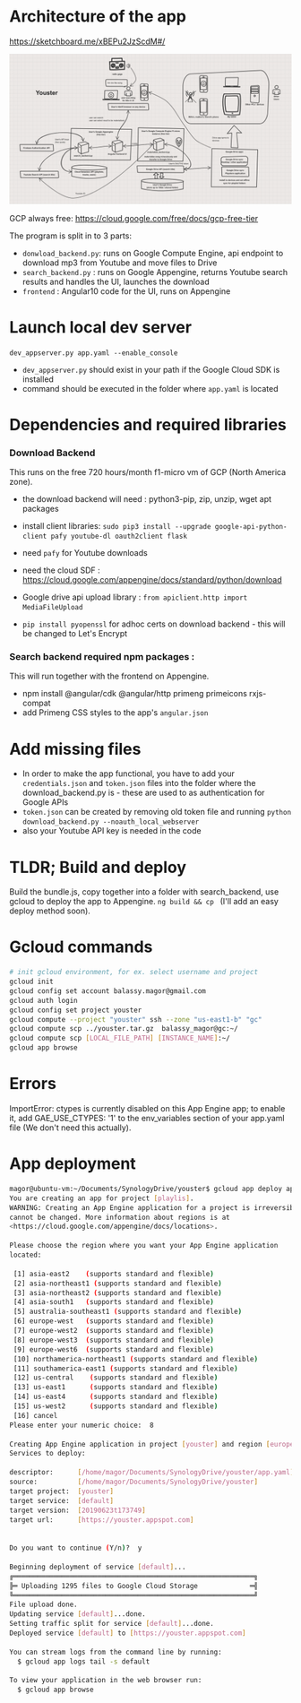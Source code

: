 # Architecture of the app
https://sketchboard.me/xBEPu2JzScdM#/


![Architecture](youster.png)


GCP always free:
https://cloud.google.com/free/docs/gcp-free-tier

The program is split in to 3 parts:
- `donwload_backend.py`: runs on Google Compute Engine, api endpoint to download mp3 from Youtube and move files to Drive
- `search_backend.py` : runs on Google Appengine, returns Youtube search results and handles the UI, launches the download  
- `frontend` : Angular10 code for the UI, runs on Appengine 

# Launch local dev server
`dev_appserver.py app.yaml --enable_console`

- `dev_appserver.py` should exist in your path if the Google Cloud SDK is installed
- command should be executed in the folder where `app.yaml` is located

# Dependencies and required libraries 

### Download Backend

This runs on the free 720 hours/month f1-micro vm of GCP (North America zone).

- the download backend will need : python3-pip, zip, unzip, wget apt packages
- install client libraries: `sudo pip3 install --upgrade google-api-python-client pafy youtube-dl oauth2client flask`
- need `pafy` for Youtube downloads

- need the cloud SDF : https://cloud.google.com/appengine/docs/standard/python/download
- Google drive api upload library : `from apiclient.http import MediaFileUpload`
- `pip install pyopenssl` for adhoc certs on download backend - this will be changed to Let's Encrypt

### Search backend required npm packages :

This will run together with the frontend on Appengine.

- npm install @angular/cdk @angular/http primeng primeicons rxjs-compat
- add Primeng CSS styles to the app's `angular.json`


# Add missing files
- In order to make the app functional, you have to add your `credentials.json` and `token.json` files into the folder where the download_backend.py is - these are used to as authentication for Google APIs 
- `token.json` can be created by removing old token file and running `python download_backend.py --noauth_local_webserver`
- also your Youtube API key is needed in the code


# TLDR; Build and deploy

Build the bundle.js, copy together into a folder with search_backend, use gcloud to deploy the app to Appengine.
`ng build && cp `
(I'll add an easy deploy method soon).

# Gcloud commands

```bash
# init gcloud environment, for ex. select username and project
gcloud init
gcloud config set account balassy.magor@gmail.com
gcloud auth login
gcloud config set project youster
gcloud compute --project "youster" ssh --zone "us-east1-b" "gc"
gcloud compute scp ../youster.tar.gz  balassy_magor@gc:~/
gcloud compute scp [LOCAL_FILE_PATH] [INSTANCE_NAME]:~/
gcloud app browse

```




# Errors

ImportError: ctypes is currently disabled on this App Engine app; to enable it, add GAE_USE_CTYPES: '1' to the env_variables section of your app.yaml file (We don't need this actually).

# App deployment

```bash
magor@ubuntu-vm:~/Documents/SynologyDrive/youster$ gcloud app deploy app.yaml 
You are creating an app for project [playlis].
WARNING: Creating an App Engine application for a project is irreversible and the region
cannot be changed. More information about regions is at
<https://cloud.google.com/appengine/docs/locations>.

Please choose the region where you want your App Engine application 
located:

 [1] asia-east2    (supports standard and flexible)
 [2] asia-northeast1 (supports standard and flexible)
 [3] asia-northeast2 (supports standard and flexible)
 [4] asia-south1   (supports standard and flexible)
 [5] australia-southeast1 (supports standard and flexible)
 [6] europe-west   (supports standard and flexible)
 [7] europe-west2  (supports standard and flexible)
 [8] europe-west3  (supports standard and flexible)
 [9] europe-west6  (supports standard and flexible)
 [10] northamerica-northeast1 (supports standard and flexible)
 [11] southamerica-east1 (supports standard and flexible)
 [12] us-central    (supports standard and flexible)
 [13] us-east1      (supports standard and flexible)
 [14] us-east4      (supports standard and flexible)
 [15] us-west2      (supports standard and flexible)
 [16] cancel
Please enter your numeric choice:  8

Creating App Engine application in project [youster] and region [europe-west3]....done.                                                         
Services to deploy:

descriptor:      [/home/magor/Documents/SynologyDrive/youster/app.yaml]
source:          [/home/magor/Documents/SynologyDrive/youster]
target project:  [youster]
target service:  [default]
target version:  [20190623t173749]
target url:      [https://youster.appspot.com]


Do you want to continue (Y/n)?  y

Beginning deployment of service [default]...
╔════════════════════════════════════════════════════════════╗
╠═ Uploading 1295 files to Google Cloud Storage             ═╣
╚════════════════════════════════════════════════════════════╝
File upload done.
Updating service [default]...done.                                                                                                              
Setting traffic split for service [default]...done.                                                                                             
Deployed service [default] to [https://youster.appspot.com]

You can stream logs from the command line by running:
  $ gcloud app logs tail -s default

To view your application in the web browser run:
  $ gcloud app browse
```

